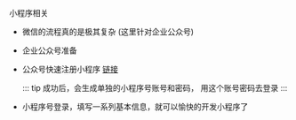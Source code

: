 小程序相关

- 微信的流程真的是极其复杂 (这里针对企业公众号)

- 企业公众号准备

- 公众号快速注册小程序 [链接](https://kf.qq.com/faq/170705YVZFZZ170705eyI7Rr.html)

  ::: tip
    成功后，会生成单独的小程序号账号和密码，
    用这个账号密码去登录
  ::: 

- 小程序号登录，填写一系列基本信息，就可以愉快的开发小程序了